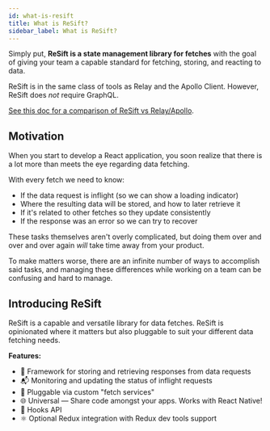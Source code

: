 ```yaml
---
id: what-is-resift
title: What is ReSift?
sidebar_label: What is ReSift?
---
```


Simply put, **ReSift is a state management library for fetches** with the goal of giving your team a capable standard for fetching, storing, and reacting to data.

ReSift is in the same class of tools as Relay and the Apollo Client. However, ReSift does _not_ require GraphQL.

[See this doc for a comparison of ReSift vs Relay/Apollo](../guides/resift-vs-apollo-relay.md).

## Motivation

When you start to develop a React application, you soon realize that there is a lot more than meets the eye regarding data fetching.

With every fetch we need to know:

- If the data request is inflight (so we can show a loading indicator)
- Where the resulting data will be stored, and how to later retrieve it
- If it's related to other fetches so they update consistently
- If the response was an error so we can try to recover

These tasks themselves aren't overly complicated, but doing them over and over and over again _will_ take time away from your product.

To make matters worse, there are an infinite number of ways to accomplish said tasks, and managing these differences while working on a team can be confusing and hard to manage.

## Introducing ReSift

ReSift is a capable and versatile library for data fetches. ReSift is opinionated where it matters but also pluggable to suit your different data fetching needs.

**Features:**

- 💾 Framework for storing and retrieving responses from data requests
- 📬 Monitoring and updating the status of inflight requests
- 🔌 Pluggable via custom "fetch services"
- 🌐 Universal — Share code amongst your apps. Works with React Native!
- 🎣 Hooks API
- ⚛️ Optional Redux integration with Redux dev tools support
